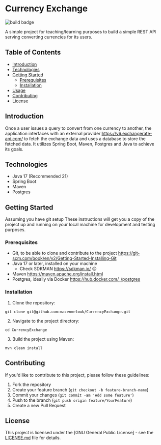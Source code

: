# Currency Exchange 

![build badge](https://github.com/mazenmelouk/CurrencyExchange/actions/workflows/maven.yml/badge.svg?branch=main)

A simple project for teaching/learning purposes to build a simple REST API serving converting currencies for its users.

## Table of Contents

- [Introduction](#introduction)
- [Technologies](#technologies)
- [Getting Started](#getting-started)
    - [Prerequisites](#prerequisites)
    - [Installation](#installation)
- [Usage](#usage)
- [Contributing](#contributing)
- [License](#license)

## Introduction

Once a user issues a query to convert from one currency to another, the application interfaces with an external provider
https://v6.exchangerate-api.com/ to fetch the exchange data and uses a database to store the fetched data.
It utilizes Spring Boot, Maven, Postgres and Java to achieve its goals.

## Technologies

- Java 17 (Recommended 21)
- Spring Boot
- Maven
- Postgres

## Getting Started

Assuming you have git setup
These instructions will get you a copy of the project up and running on your local machine for development and testing purposes.

### Prerequisites

- Git, to be able to clone and contribute to the project https://git-scm.com/book/en/v2/Getting-Started-Installing-Git
- Java 17 or later, installed on your machine
  - Check SDKMAN https://sdkman.io/ :wink:
- Maven https://maven.apache.org/install.html
- Postgres, ideally via Docker https://hub.docker.com/_/postgres

### Installation

1. Clone the repository:
```shell
git clone git@github.com:mazenmelouk/CurrencyExchange.git
```

2. Navigate to the project directory:
```shell
cd CurrencyExchange
```

3. Build the project using Maven:
```shell
mvn clean install
```

## Contributing

If you'd like to contribute to this project, please follow these guidelines:

1. Fork the repository
2. Create your feature branch (`git checkout -b feature-branch-name`)
3. Commit your changes (`git commit -am 'Add some feature'`)
4. Push to the branch (`git push origin feature/YourFeature`)
5. Create a new Pull Request

## License

This project is licensed under the [GNU General Public License] - see the [LICENSE.md](LICENSE.md) file for details.

